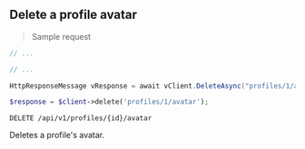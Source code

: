 ## Delete a profile avatar

> Sample request

```java
// ...
```

```c
// ...
```

```csharp
HttpResponseMessage vResponse = await vClient.DeleteAsync("profiles/1/avatar");
```

```php
$response = $client->delete('profiles/1/avatar');
```

`DELETE /api/v1/profiles/{id}/avatar`

Deletes a profile's avatar.
